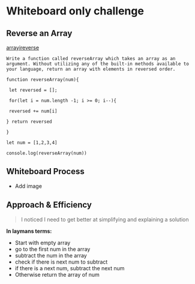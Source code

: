 # Whiteboard only challenge

## Reverse an Array

[arrayireverse](https://von646327.invisionapp.com/freehand/Code-Challenge--Class-01-Dcpd5CQfh?dsid_h=fb08fe6aea6bd598ccdf8305820c3b3a1ed4feec246ede8f51f9d315ecc4badc&uid_h=34d82471b82ac680fb20ac4ae59af9b23e859ebbdd5b3f8f8b6c8d32b7680a43)

```
Write a function called reverseArray which takes an array as an argument. Without utilizing any of the built-in methods available to your language, return an array with elements in reversed order.
```

```
function reverseArray(num){

 let reversed = [];

 for(let i = num.length -1; i >= 0; i--){

 reversed += num[i]

} return reversed

}

let num = [1,2,3,4]

console.log(reverseArray(num))
```

## Whiteboard Process

- Add image

## Approach & Efficiency

> I noticed I need to get better at simplifying and explaining a solution

**In laymans terms:**

- Start with empty  array
- go to the first num in the array
- subtract the num in the array
- check if there is next num to subtract
- if there is a next num, subtract the next num
- Otherwise return the array of num